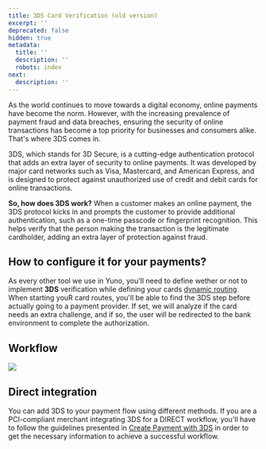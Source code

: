 ```yaml
---
title: 3DS Card Verification (old version)
excerpt: ''
deprecated: false
hidden: true
metadata:
  title: ''
  description: ''
  robots: index
next:
  description: ''
---
```

As the world continues to move towards a digital economy, online payments have become the norm. However, with the increasing prevalence of payment fraud and data breaches, ensuring the security of online transactions has become a top priority for businesses and consumers alike. That's where 3DS comes in.

3DS, which stands for 3D Secure, is a cutting-edge authentication protocol that adds an extra layer of security to online payments. It was developed by major card networks such as Visa, Mastercard, and American Express, and is designed to protect against unauthorized use of credit and debit cards for online transactions.

**So, how does 3DS work?** When a customer makes an online payment, the 3DS protocol kicks in and prompts the customer to provide additional authentication, such as a one-time passcode or fingerprint recognition. This helps verify that the person making the transaction is the legitimate cardholder, adding an extra layer of protection against fraud.

## How to configure it for your payments?

As every other tool we use in Yuno, you'll need to define wether or not to implement **3DS** verification while defining your cards [dynamic routing](https://docs.y.uno/docs/configure-dynamic-routing).  When starting youR card routes, you'll be able to find the 3DS step before actually going to a payment provider. If set, we will analyze if the card needs an extra challenge, and if so, the user will be redirected to the bank environment to complete the authorization. 

## Workflow

![](https://files.readme.io/0c3ba2b-3ds_workflow.png)

## Direct integration

You can add 3DS to your payment flow using different methods. If you are a PCI-compliant merchant integrating 3DS for a DIRECT workflow, you'll have to follow the guidelines presented in [Create Payment with 3DS](https://docs.y.uno/reference/create-payment-with-payment-method-split-3ds) in order to get the necessary information to achieve a successful workflow.